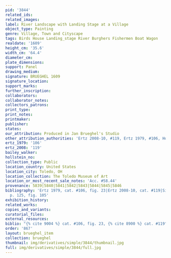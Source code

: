 ```yaml
---
pid: '3844'
related_ids: 
related_images: 
label: River Landscape with Landing Stage at a Village
object_type: Painting
genre: Village, Town and Cityscape
tags: Birds House Landing_stage River Burghers Fishermen Boat Wagon
realdate: '1609'
height_cm: '35.6'
width_cm: '64.4'
diameter_cm: 
plate_dimensions: 
support: Panel
drawing_medium: 
signature: BRUEGHEL 1609
signature_location: 
support_marks: 
further_inscription: 
collaborators: 
collaborator_notes: 
collectors_patrons: 
print_type: 
print_notes: 
printmaker: 
publisher: 
states: 
our_attribution: Produced in Jan Brueghel's Studio
other_attribution_authorities: 'Ertz 2008-10, #119, Ertz 1979, #106, Honig database'
ertz_1979: '106'
ertz_2008: '119'
bailey_walker: 
hollstein_no: 
collection_type: Public
location_country: United States
location_city: Toledo, OH
location_collection: The Toledo Museum of Art
location_or_most_recent_sale_notes: 'Acc. #58.44'
provenance: 5839|5840|5841|5842|5843|5844|5845|5846
bibliography: 'Ertz 1979, cat. #106, fig. 23|Ertz 2008-10, cat. #119|Silver 2011,
  p. 125, fig. 105'
exhibition_history: 
related_works: 
copies_and_variants: 
curatorial_files: 
external_resources: 
biblio: "{% cite 9004 %} cat. #106, fig. 23, {% cite 8900 %} cat. #119"
order: '867'
layout: brueghel_item
collection: brueghel
thumbnail: img/derivatives/simple/3844/thumbnail.jpg
full: img/derivatives/simple/3844/full.jpg
---
```

